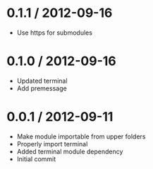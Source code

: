 
0.1.1 / 2012-09-16 
==================

  * Use https for submodules

0.1.0 / 2012-09-16 
==================

  * Updated terminal
  * Add premessage

0.0.1 / 2012-09-11 
==================

  * Make module importable from upper folders
  * Properly import terminal
  * Added terminal module dependency
  * Initial commit
